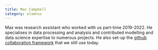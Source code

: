 ```yaml
---
title: Max Campbell
category: alumnus
---
```


Max was research assistant who worked with us part-time 2019-2022. He specialises in data processing and analysis and contributed modelling and data science expertise to numerous projects. He also set-up the [github collaboration framework](https://github.com/seascape-models/seascape_collaboration) that we still use today. 
